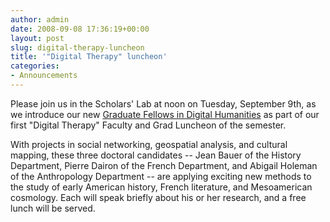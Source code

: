 ```yaml
---
author: admin
date: 2008-09-08 17:36:19+00:00
layout: post
slug: digital-therapy-luncheon
title: '"Digital Therapy" luncheon'
categories:
- Announcements
---
```


Please join us in the Scholars' Lab at noon on Tuesday, September 9th, as we introduce our new [Graduate Fellows in Digital Humanities](http://www.lib.virginia.edu/scholarslab/about/fellowship.html) as part of our first "Digital Therapy" Faculty and Grad Luncheon of the semester.

With projects in social networking, geospatial analysis, and cultural mapping, these three doctoral candidates -- Jean Bauer of the History Department, Pierre Dairon of the French Department, and Abigail Holeman of the Anthropology Department -- are applying exciting new methods to the study of early American history, French literature, and Mesoamerican cosmology. Each will speak briefly about his or her research, and a free lunch will be served.
